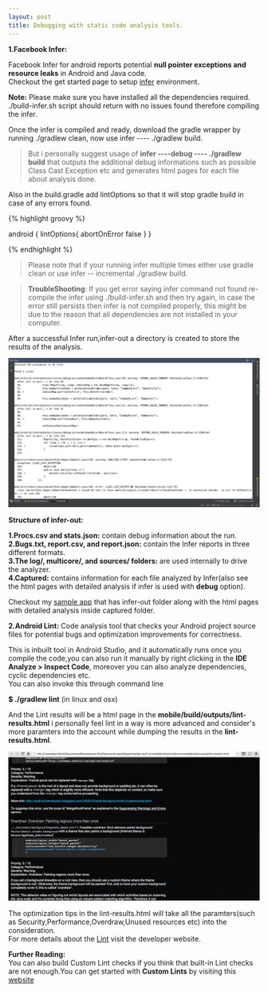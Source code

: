 ```yaml
---
layout: post
title: Debugging with static code analysis tools.
---
```

**1.Facebook Infer:**

Facebook Infer for android reports potential **null pointer exceptions and resource leaks** in Android and Java code.<br/>
Checkout the get started page to setup [infer](http://fbinfer.com/docs/getting-started.html) environment.<br/>

**Note:** Please make sure you have installed all the dependencies required.<br/> ./build-infer.sh  script should return with no issues found therefore compiling the infer.

Once the infer is compiled and ready, download the gradle wrapper by running ./gradlew clean, now use infer  ---- ./gradlew build.

>But i personally suggest usage of  **infer ----debug ---- ./gradlew build** that outputs the additional debug informations such as possible Class Cast Exception etc and generates html pages for each file about analysis done.

Also in the build.gradle add lintOptions so that it will stop gradle build in case of any errors found.

{% highlight groovy %}

android {
	lintOptions{
		abortOnError false
	}
}

{% endhighlight %}

>Please note that if your running infer multiple times either use gradle clean or use infer -- incremental ./gradlew build.

<!--break-->


>**TroubleShooting**: If you get error saying infer command not found re-compile the infer using ./build-infer.sh and then try again, in case the error still persists then infer is not compiled properly, this might be due to the reason that all dependencies are not installed in your computer. 

After a successful Infer run,infer-out a directory is created to store the results of the analysis.<br/>

![ScreenShot](/img/Blog/infer.png) 

**Structure of infer-out:**

**1.Procs.csv and stats.json:** contain debug information about the run.<br/>
**2.Bugs.txt, report.csv, and report.json:** contain the Infer reports in three different formats.<br/>
**3.The log/, multicore/, and sources/ folders:** are used internally to drive the analyzer.<br/>
**4.Captured:** contains information for each file analyzed by Infer(also see the html pages with detailed analysis if infer is used with **debug** option).<br/>

Checkout my [sample app](https://github.com/callmekarthik/Playground-App) that has infer-out folder along with the html pages with detailed analysis inside captured folder.

**2.Android Lint:**
Code analysis tool that checks your Android project source files for potential bugs and optimization improvements for correctness.<br/>

This is inbuilt tool in Android Studio, and it automatically runs once you compile the code,you can also run it manually by right clicking in the **IDE Analyze > Inspect Code**, moreover you can also analyze dependencies, cyclic dependencies etc.<br/>
You can also invoke this through command line<br/>

**$ ./gradlew lint** (in linux and osx)<br/>

And the Lint results will be a html page in the **mobile/build/outputs/lint-results.html** i personally feel lint in a way is more advanced and consider's more paramters into the account while dumping the results in the  **lint-results.html**.<br/>

![ScreenShot](/img/Blog/lint.png) 

The optimization tips in the lint-results.html will take all the paramters(such as Security,Performance,Overdraw,Unused resources etc) into the consideration.<br/>For more details about the [Lint](http://developer.android.com/tools/help/lint.html) visit the developer website.<br/>

**Further Reading:**<br/>
You can also build Custom Lint checks if you think that built-in Lint checks are not enough.You can get started with **Custom Lints** by visiting this [website](https://lab.getbase.com/custom-lint-checks-part-1/)<br/>





